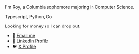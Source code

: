 I'm Roy, a Columbia sophomore majoring in Computer Science.

Typescript, Python, Go

Looking for money so I can drop out.

- 📧 [Email me](mailto:churlee12@gmail.com)
- 🔗 [LinkedIn Profile](https://www.linkedin.com/in/roy-lee-cs123/)
- 🐦 [X Profile](https://x.com/im_roy_lee)
